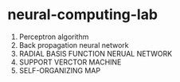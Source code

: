 # neural-computing-lab
1. Perceptron algorithm
2. Back propagation neural network
3. RADIAL BASIS FUNCTION NERUAL NETWORK
4. SUPPORT VERCTOR MACHINE
5. SELF-ORGANIZING MAP
